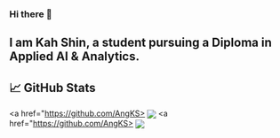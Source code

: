 ### Hi there 👋

<!--
**AngKS/AngKS** is a ✨ _special_ ✨ repository because its `README.md` (this file) appears on your GitHub profile.

Here are some ideas to get you started:

- 🔭 I’m currently working on ...
- 🌱 I’m currently learning ...
- 👯 I’m looking to collaborate on ...
- 🤔 I’m looking for help with ...
- 💬 Ask me about ...
- 📫 How to reach me: ...
- 😄 Pronouns: ...
- ⚡ Fun fact: ...
-->

## I am Kah Shin, a student pursuing a Diploma in Applied AI & Analytics.


## &#x1f4c8; GitHub Stats 

<a href="https://github.com/AngKS>
  <img align="center" src="https://github-readme-stats.vercel.app/api?username=AngKS&show_icons=True&theme=cobalt" />
</a>
<a href="https://github.com/AngKS>
  <img align="center" src="https://github-readme-stats.vercel.app/api/top-langs/?username=AngKS&show_icons=true&theme=cobalt" />
</a>
